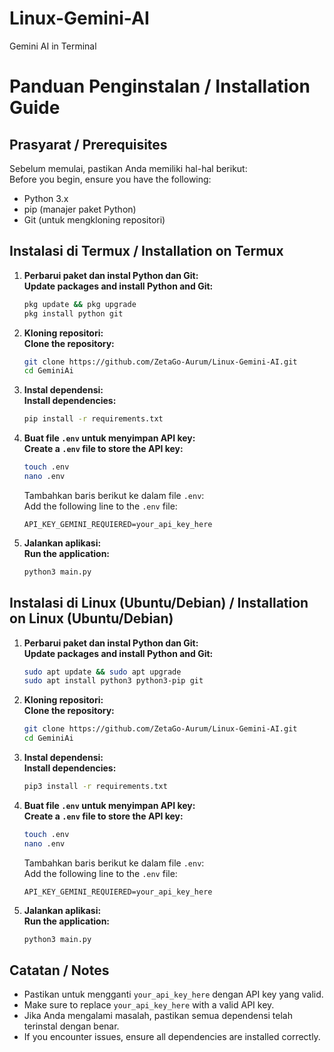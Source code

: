 # Linux-Gemini-AI
Gemini AI in Terminal

# Panduan Penginstalan / Installation Guide

## Prasyarat / Prerequisites
Sebelum memulai, pastikan Anda memiliki hal-hal berikut:  
Before you begin, ensure you have the following:
- Python 3.x
- pip (manajer paket Python)  
- Git (untuk mengkloning repositori)  

## Instalasi di Termux / Installation on Termux

1. **Perbarui paket dan instal Python dan Git:**  
   **Update packages and install Python and Git:**
   ```bash
   pkg update && pkg upgrade
   pkg install python git
   ```

2. **Kloning repositori:**  
   **Clone the repository:**
   ```bash
   git clone https://github.com/ZetaGo-Aurum/Linux-Gemini-AI.git
   cd GeminiAi
   ```

3. **Instal dependensi:**  
   **Install dependencies:**
   ```bash
   pip install -r requirements.txt
   ```

4. **Buat file `.env` untuk menyimpan API key:**  
   **Create a `.env` file to store the API key:**
   ```bash
   touch .env
   nano .env
   ```
   Tambahkan baris berikut ke dalam file `.env`:  
   Add the following line to the `.env` file:
   ```
   API_KEY_GEMINI_REQUIERED=your_api_key_here
   ```

5. **Jalankan aplikasi:**  
   **Run the application:**
   ```bash
   python3 main.py
   ```

## Instalasi di Linux (Ubuntu/Debian) / Installation on Linux (Ubuntu/Debian)

1. **Perbarui paket dan instal Python dan Git:**  
   **Update packages and install Python and Git:**
   ```bash
   sudo apt update && sudo apt upgrade
   sudo apt install python3 python3-pip git
   ```

2. **Kloning repositori:**  
   **Clone the repository:**
   ```bash
   git clone https://github.com/ZetaGo-Aurum/Linux-Gemini-AI.git
   cd GeminiAi
   ```

3. **Instal dependensi:**  
   **Install dependencies:**
   ```bash
   pip3 install -r requirements.txt
   ```

4. **Buat file `.env` untuk menyimpan API key:**  
   **Create a `.env` file to store the API key:**
   ```bash
   touch .env
   nano .env
   ```
   Tambahkan baris berikut ke dalam file `.env`:  
   Add the following line to the `.env` file:
   ```
   API_KEY_GEMINI_REQUIERED=your_api_key_here
   ```

5. **Jalankan aplikasi:**  
   **Run the application:**
   ```bash
   python3 main.py
   ```

## Catatan / Notes
- Pastikan untuk mengganti `your_api_key_here` dengan API key yang valid.  
- Make sure to replace `your_api_key_here` with a valid API key.
- Jika Anda mengalami masalah, pastikan semua dependensi telah terinstal dengan benar.  
- If you encounter issues, ensure all dependencies are installed correctly.
